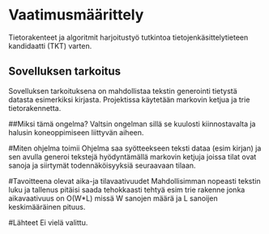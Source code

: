 # Vaatimusmäärittely
Tietorakenteet ja algoritmit harjoitustyö tutkintoa tietojenkäsittelytieteen kandidaatti (TKT) varten. 

## Sovelluksen tarkoitus
Sovelluksen tarkoituksena on mahdollistaa tekstin generointi tietystä datasta esimerkiksi kirjasta. Projektissa
käytetään markovin ketjua ja trie tietorakennetta. 

##Miksi tämä ongelma? 
Valtsin ongelman sillä se kuulosti kiinnostavalta ja halusin koneoppimiseen liittyvän aiheen. 

#Miten ohjelma toimii
Ohjelma saa syötteekseen teksti dataa (esim kirjan) ja sen avulla generoi tekstejä hyödyntämällä markovin ketjuja joissa tilat ovat sanoja 
ja siirtymät todennäköisyyksiä seuraavaan tilaan. 

#Tavoitteena olevat aika-ja tilavaativuudet
Mahdollisimman nopeasti tekstin luku ja tallenus pitäisi saada tehokkaasti tehtyä esim trie rakenne jonka aikavaativuus on
O(W*L) missä W sanojen määrä ja L sanoijen keskimääräinen pituus. 

#Lähteet
Ei vielä valittu.
